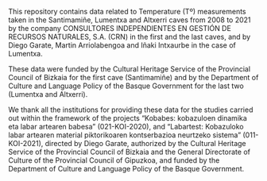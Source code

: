 This repository contains data related to Temperature (Tº) measurements taken in the Santimamiñe, Lumentxa and Altxerri caves from 2008 
to 2021 by the company CONSULTORES INDEPENDIENTES EN GESTIÓN DE RECURSOS NATURALES, S.A. (CRN) in the first and the last
caves, and by Diego Garate, Martin Arriolabengoa and Iñaki Intxaurbe in the case of Lumentxa.

These data were funded by the Cultural Heritage Service of the Provincial Council of Bizkaia for the first cave (Santimamiñe)
and by the Department of Culture and Language Policy of the Basque Government for the last two (Lumentxa and Altxerri).

We thank all the institutions for providing these data for the studies carried out within the framework of the projects “Kobabes: 
kobazuloen dinamika eta labar artearen babesa” (021-KOI-2020), and “Labartest: Kobazuloko labar artearen material piktorikoaren 
kontserbazioa neurtzeko sistema” (011-KOI-2021), directed by Diego Garate, authorized by the Cultural Heritage Service of the 
Provincial Council of Bizkaia and the General Directorate of Culture of the Provincial Council of Gipuzkoa, and funded by the 
Department of Culture and Language Policy of the Basque Government.

